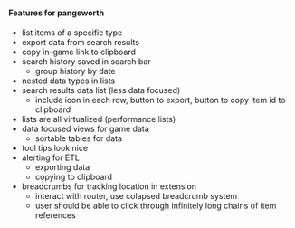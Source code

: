 #### Features for pangsworth
- list items of a specific type
- export data from search results
- copy in-game link to clipboard
- search history saved in search bar
    - group history by date
- nested data types in lists
- search results data list (less data focused)
    - include icon in each row, button to export, button to copy item id to clipboard
- lists are all virtualized (performance lists)
- data focused views for game data
    - sortable tables for data
- tool tips look nice
- alerting for ETL
    - exporting data
    - copying to clipboard
- breadcrumbs for tracking location in extension
    - interact with router, use colapsed breadcrumb system
    - user should be able to click through infinitely long chains of item references